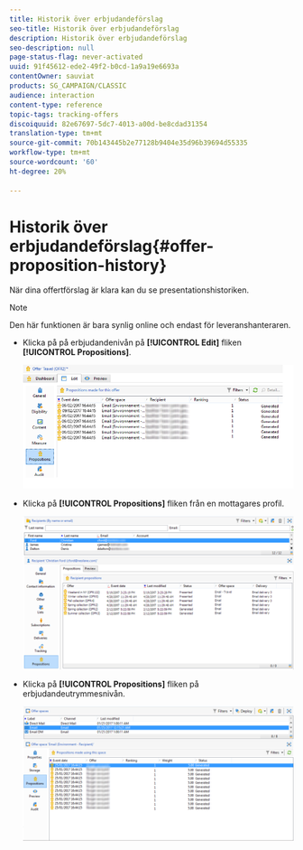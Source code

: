 ```yaml
---
title: Historik över erbjudandeförslag
seo-title: Historik över erbjudandeförslag
description: Historik över erbjudandeförslag
seo-description: null
page-status-flag: never-activated
uuid: 91f45612-ede2-49f2-b0cd-1a9a19e6693a
contentOwner: sauviat
products: SG_CAMPAIGN/CLASSIC
audience: interaction
content-type: reference
topic-tags: tracking-offers
discoiquuid: 82e67697-5dc7-4013-a00d-be8cdad31354
translation-type: tm+mt
source-git-commit: 70b143445b2e77128b9404e35d96b39694d55335
workflow-type: tm+mt
source-wordcount: '60'
ht-degree: 20%

---
```



# Historik över erbjudandeförslag{#offer-proposition-history}

När dina offertförslag är klara kan du se presentationshistoriken.

>[!NOTE]
>
>Den här funktionen är bara synlig online och endast för leveranshanteraren.

* Klicka på på erbjudandenivån på **[!UICONTROL Edit]** fliken **[!UICONTROL Propositions]**.

   ![](assets/offer_followup_006.png)

* Klicka på **[!UICONTROL Propositions]** fliken från en mottagares profil.

   ![](assets/offer_followup_002.png)

* Klicka på **[!UICONTROL Propositions]** fliken på erbjudandeutrymmesnivån.

   ![](assets/offer_space_prop_001_b.png)

